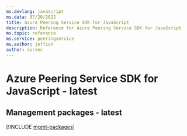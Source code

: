 ```yaml
---
ms.devlang: javascript
ms.data: 07/20/2022
title: Azure Peering Service SDK for JavaScript
description: Reference for Azure Peering Service SDK for JavaScript
ms.topic: reference
ms.service: peeringservice
ms.author: jeffish
author: xirzec
---
```

# Azure Peering Service SDK for JavaScript - latest

## Management packages - latest
[!INCLUDE [mgmt-packages](peering-service-mgmt-index.md)]
